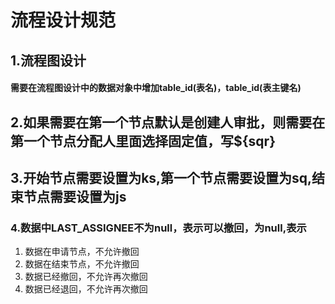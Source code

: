 # 流程设计规范
## 1.流程图设计
#### 需要在流程图设计中的数据对象中增加table_id(表名)，table_id(表主键名)
## 2.如果需要在第一个节点默认是创建人审批，则需要在第一个节点分配人里面选择固定值，写${sqr}
## 3.开始节点需要设置为ks,第一个节点需要设置为sq,结束节点需要设置为js

### 4.数据中LAST_ASSIGNEE不为null，表示可以撤回，为null,表示
1. 数据在申请节点，不允许撤回
2. 数据在结束节点，不允许撤回
3. 数据已经撤回，不允许再次撤回
4. 数据已经退回，不允许再次撤回